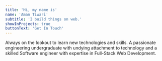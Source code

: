 ```yaml
---
title: 'Hi, my name is'
name: 'Aman Tiwari'
subtitle: 'I build things on web.'
showInProjects: true
buttonText: 'Get In Touch'
---
```


Always on the lookout to learn new technologies and skills. A passionate engineering undergraduate with undying attachment to technology and a skilled Software engineer with expertise in Full-Stack Web Development.

